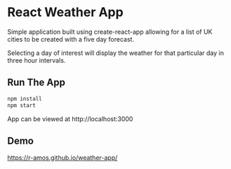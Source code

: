 # React Weather App

Simple application built using create-react-app allowing for a list of UK cities to be created with a five day forecast.

Selecting a day of interest will display the weather for that particular day in three hour intervals.

## Run The App

```javascript
npm install
npm start
```

App can be viewed at http://localhost:3000

## Demo

https://r-amos.github.io/weather-app/